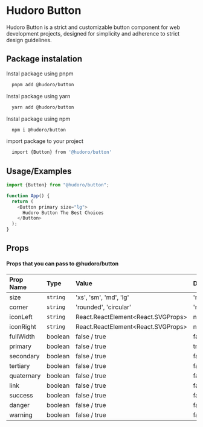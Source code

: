 # Hudoro Button

Hudoro Button is a strict and customizable button component for web development projects, designed for simplicity and adherence to strict design guidelines.

## Package instalation

Instal package using pnpm

```bash
  pnpm add @hudoro/button
```

Instal package using yarn

```bash
  yarn add @hudoro/button
```

Instal package using npm

```bash
  npm i @hudoro/button
```

import package to your project

```bash
  import {Button} from '@hudoro/button'
```

## Usage/Examples

```javascript
import {Button} from "@hudoro/button";

function App() {
  return (
    <Button primary size="lg">
      Hudoro Button The Best Choices
    </Button>
  );
}
```

## Props

#### Props that you can pass to @hudoro/button

| Prop Name  | Type     | Value                                             | Default |
| :--------- | :------- | :------------------------------------------------ | :------ |
| size       | `string` | 'xs', 'sm', 'md', 'lg'                            | 'md'    |
| corner     | `string` | 'rounded', 'circular'                             | 'md'    |
| iconLeft   | `string` | React.ReactElement<React.SVGProps<SVGSVGElement>> | null    |
| iconRight  | `string` | React.ReactElement<React.SVGProps<SVGSVGElement>> | null    |
| fullWidth  | boolean  | false / true                                      | false   |
| primary    | boolean  | false / true                                      | true    |
| secondary  | boolean  | false / true                                      | false   |
| tertiary   | boolean  | false / true                                      | false   |
| quaternary | boolean  | false / true                                      | false   |
| link       | boolean  | false / true                                      | false   |
| success    | boolean  | false / true                                      | false   |
| danger     | boolean  | false / true                                      | false   |
| warning    | boolean  | false / true                                      | false   |
